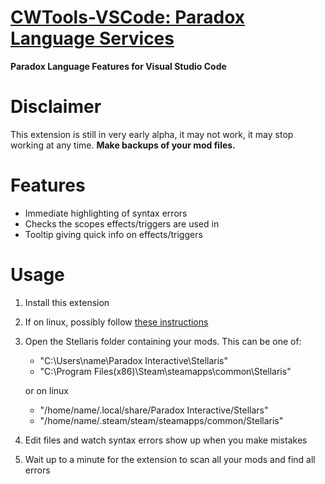 # [CWTools-VSCode: Paradox Language Services](https://marketplace.visualstudio.com/items/tboby.cwtools-vscode)
**Paradox Language Features for Visual Studio Code**
# Disclaimer
This extension is still in very early alpha, it may not work, it may stop working at any time. 
**Make backups of your mod files.**
# Features
* Immediate highlighting of syntax errors
* Checks the scopes effects/triggers are used in
* Tooltip giving quick info on effects/triggers

# Usage
1. Install this extension
2. If on linux, possibly follow [these instructions](https://code.visualstudio.com/docs/setup/linux#_error-enospc)
3. Open the Stellaris folder containing your mods. This can be one of:
    * "C:\Users\name\Paradox Interactive\Stellaris"
    * "C:\Program Files(x86)\Steam\steamapps\common\Stellaris"

    or on linux
    * "/home/name/.local/share/Paradox Interactive/Stellars"
    * "/home/name/.steam/steam/steamapps/common/Stellaris"
4. Edit files and watch syntax errors show up when you make mistakes
5. Wait up to a minute for the extension to scan all your mods and find all errors

